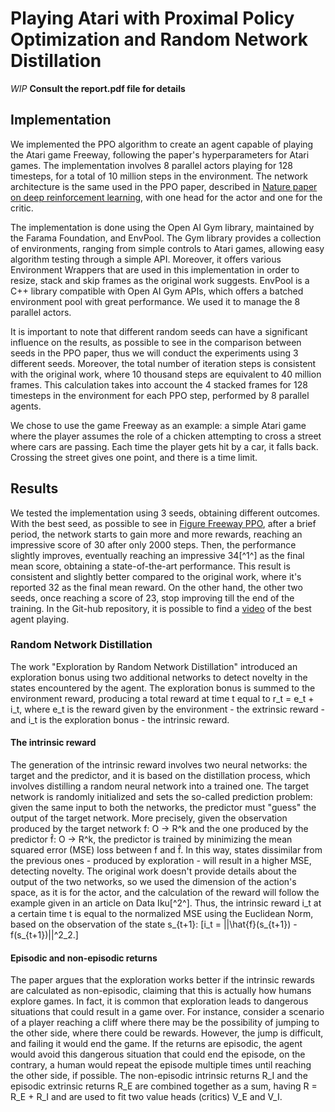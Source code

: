 # Playing Atari with Proximal Policy Optimization and Random Network Distillation

*WIP* 
**Consult the report.pdf file for details**
## Implementation

We implemented the PPO algorithm to create an agent capable of playing the Atari game Freeway, following the paper's hyperparameters for Atari games. The implementation involves 8 parallel actors playing for 128 timesteps, for a total of 10 million steps in the environment. The network architecture is the same used in the PPO paper, described in [Nature paper on deep reinforcement learning](citet*{nature-dl}), with one head for the actor and one for the critic.

The implementation is done using the Open AI Gym library, maintained by the Farama Foundation, and EnvPool. The Gym library provides a collection of environments, ranging from simple controls to Atari games, allowing easy algorithm testing through a simple API. Moreover, it offers various Environment Wrappers that are used in this implementation in order to resize, stack and skip frames as the original work suggests.
EnvPool is a C++ library compatible with Open AI Gym APIs, which offers a batched environment pool with great performance. We used it to manage the 8 parallel actors.

It is important to note that different random seeds can have a significant influence on the results, as possible to see in the comparison between seeds in the PPO paper, thus we will conduct the experiments using 3 different seeds. Moreover, the total number of iteration steps is consistent with the original work, where 10 thousand steps are equivalent to 40 million frames. This calculation takes into account the 4 stacked frames for 128 timesteps in the environment for each PPO step, performed by 8 parallel agents.

We chose to use the game Freeway as an example: a simple Atari game where the player assumes the role of a chicken attempting to cross a street where cars are passing. Each time the player gets hit by a car, it falls back. Crossing the street gives one point, and there is a time limit.

## Results

We tested the implementation using 3 seeds, obtaining different outcomes.
With the best seed, as possible to see in [Figure Freeway PPO](/path/to/figure), after a brief period, the network starts to gain more and more rewards, reaching an impressive score of 30 after only 2000 steps. Then, the performance slightly improves, eventually reaching an impressive 34\[^1^\] as the final mean score, obtaining a state-of-the-art performance. This result is consistent and slightly better compared to the original work, where it's reported 32 as the final mean reward. On the other hand, the other two seeds, once reaching a score of 23, stop improving till the end of the training. 
In the Git-hub repository, it is possible to find a [video](https://github.com/hiaripc/Atari_PPO_with_RND/tree/main/videos/Freeway-v5) of the best agent playing.

[Figure Freeway PPO]: /path/to/figure

### Random Network Distillation

The work "Exploration by Random Network Distillation" introduced an exploration bonus using two additional networks to detect novelty in the states encountered by the agent. The exploration bonus is summed to the environment reward, producing a total reward at time t equal to r_t = e_t + i_t, where e_t is the reward given by the environment - the extrinsic reward - and i_t is the exploration bonus - the intrinsic reward.

#### The intrinsic reward

The generation of the intrinsic reward involves two neural networks: the target and the predictor, and it is based on the distillation process, which involves distilling a random neural network into a trained one. The target network is randomly initialized and sets the so-called prediction problem: given the same input to both the networks, the predictor must "guess" the output of the target network.
More precisely, given the observation produced by the target network f: O → R^k and the one produced by the predictor f̂: O → R^k, the predictor is trained by minimizing the mean squared error (MSE) loss between f and f̂. 
In this way, states dissimilar from the previous ones - produced by exploration - will result in a higher MSE, detecting novelty. 
The original work doesn't provide details about the output of the two networks, so we used the dimension of the action's space, as it is for the actor, and the calculation of the reward will follow the example given in an article on Data Iku[^2^]. Thus, the intrinsic reward i_t at a certain time t is equal to the normalized MSE using the Euclidean Norm, based on the observation of the state s_{t+1}:
\[i_t = ||\hat{f}(s_{t+1}) - f(s_{t+1})||^2_2.\]

#### Episodic and non-episodic returns

The paper argues that the exploration works better if the intrinsic rewards are calculated as non-episodic, claiming that this is actually how humans explore games. In fact, it is common that exploration leads to dangerous situations that could result in a game over. For instance, consider a scenario of a player reaching a cliff where there may be the possibility of jumping to the other side, where there could be rewards. However, the jump is difficult, and failing it would end the game. If the returns are episodic, the agent would avoid this dangerous situation that could end the episode, on the contrary, a human would repeat the episode multiple times until reaching the other side, if possible.
The non-episodic intrinsic returns R_I and the episodic extrinsic returns R_E are combined together as a sum, having R = R_E + R_I and are used to fit two value heads (critics) V_E and V_I.


